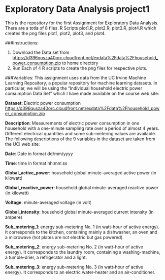 # Exploratory Data Analysis project1

This is the repository for the first Assignment for Exploratory Data Analysis.
There are a totla of 8 files. R Scripts plot1.R, plot2.R, plot3.R, plot4.R which creates the png files plot1, plot2, plot3, and plot4.

###Instructions:
1) Download the Data set from https://d396qusza40orc.cloudfront.net/exdata%2Fdata%2Fhousehold_power_consumption.zip to home directory
2) Run Each of 4 R scripts to create the png files for respective plots.


###Variables:
This assignment uses data from the UC Irvine Machine Learning Repository, a popular repository for machine learning datasets. In particular, we will be using the “Individual household electric power consumption Data Set” which I have made available on the course web site:

**Dataset**: Electric power consumption https://d396qusza40orc.cloudfront.net/exdata%2Fdata%2Fhousehold_power_consumption.zip

**Description**: Measurements of electric power consumption in one household with a one-minute sampling rate over a period of almost 4 years. Different electrical quantities and some sub-metering values are available.
The following descriptions of the 9 variables in the dataset are taken from the UCI web site:

**Date**: Date in format dd/mm/yyyy

**Time**: time in format hh:mm:ss

**Global_active_power**: household global minute-averaged active power (in kilowatt)

**Global_reactive_power**: household global minute-averaged reactive power (in kilowatt)

**Voltage**: minute-averaged voltage (in volt)

**Global_intensity**: household global minute-averaged current intensity (in ampere)

**Sub_metering_1**: energy sub-metering No. 1 (in watt-hour of active energy). It corresponds to the kitchen, containing mainly a dishwasher, an oven and a microwave (hot plates are not electric but gas powered).

**Sub_metering_2**: energy sub-metering No. 2 (in watt-hour of active energy). It corresponds to the laundry room, containing a washing-machine, a tumble-drier, a refrigerator and a light.

**Sub_metering_3**: energy sub-metering No. 3 (in watt-hour of active energy). It corresponds to an electric water-heater and an air-conditioner.

